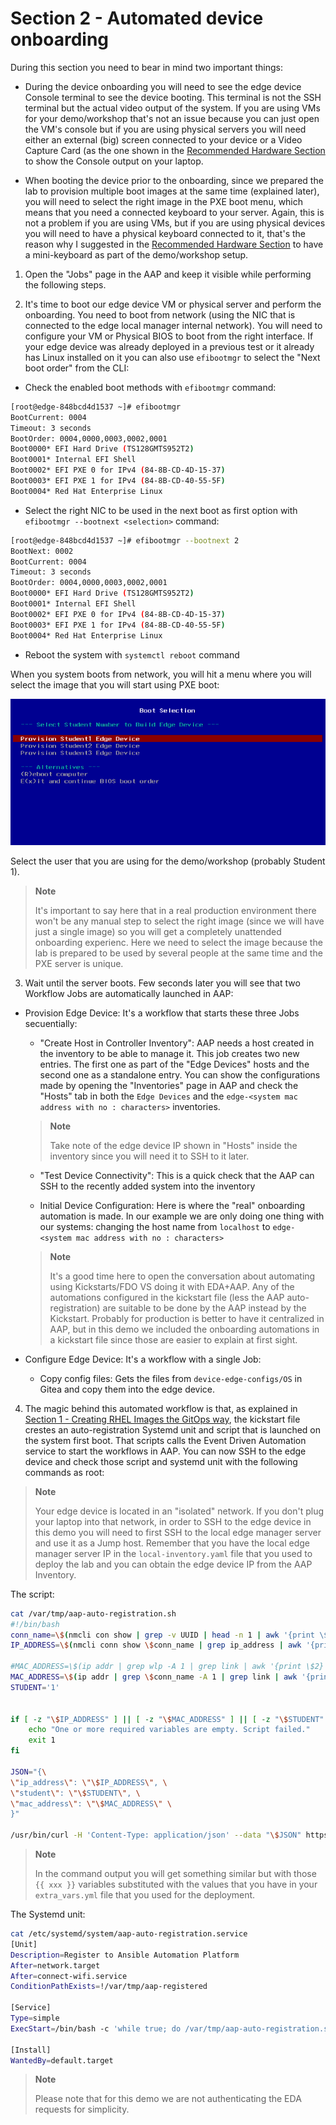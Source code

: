 # Section 2 - Automated device onboarding

During this section you need to bear in mind two important things:

* During the device onboarding you will need to see the edge device Console terminal to see the device booting. This terminal is not the SSH terminal but the actual video output of the system. If you are using VMs for your demo/workshop that's not an issue because you can just open the VM's console but if you are using physical servers you will need either an external (big) screen connected to your device or a Video Capture Card (as the one shown in the [Recommended Hardware Section](README.md#recommended-hardware) to show the Console output on your laptop.

* When booting the device prior to the onboarding, since we prepared the lab to provision multiple boot images at the same time (explained later), you will need to select the right image in the PXE boot menu, which means that you need a connected keyboard to your server. Again, this is not a problem if you are using VMs, but if you are using physical devices you will need to have a physical keyboard connected to it, that's the reason why I suggested in the [Recommended Hardware Section](README.md#recommended-hardware) to have a mini-keyboard as part of the demo/workshop setup.


1. Open the "Jobs" page in the AAP and keep it visible while performing the following steps.


2. It's time to boot our edge device VM or physical server and perform the onboarding. You need to boot from network (using the NIC that is connected to the edge local manager internal network). You will need to configure your VM or Physical BIOS to boot from the right interface. If your edge device was already deployed in a previous test or it already has Linux installed on it you can also use `efibootmgr` to select the "Next boot order" from the CLI:

* Check the enabled boot methods with `efibootmgr` command:

```bash
[root@edge-848bcd4d1537 ~]# efibootmgr 
BootCurrent: 0004
Timeout: 3 seconds
BootOrder: 0004,0000,0003,0002,0001
Boot0000* EFI Hard Drive (TS128GMTS952T2)
Boot0001* Internal EFI Shell
Boot0002* EFI PXE 0 for IPv4 (84-8B-CD-4D-15-37) 
Boot0003* EFI PXE 1 for IPv4 (84-8B-CD-40-55-5F) 
Boot0004* Red Hat Enterprise Linux
```

* Select the right NIC to be used in the next boot as first option with `efibootmgr --bootnext <selection>` command:

```bash
[root@edge-848bcd4d1537 ~]# efibootmgr --bootnext 2
BootNext: 0002
BootCurrent: 0004
Timeout: 3 seconds
BootOrder: 0004,0000,0003,0002,0001
Boot0000* EFI Hard Drive (TS128GMTS952T2)
Boot0001* Internal EFI Shell
Boot0002* EFI PXE 0 for IPv4 (84-8B-CD-4D-15-37) 
Boot0003* EFI PXE 1 for IPv4 (84-8B-CD-40-55-5F) 
Boot0004* Red Hat Enterprise Linux

```

* Reboot the system with `systemctl reboot` command


When you system boots from network, you will hit a menu where you will select the image that you will start using PXE boot:

![rhde_gitops_pxe.png](../images/rhde_gitops_pxe.png)

Select the user that you are using for the demo/workshop (probably Student 1).

  >**Note**
  >
  > It's important to say here that in a real production environment there won't be any manual step to select the right image (since we will have just a single image) so you will get a completely unattended onboarding experienc. Here we need to select the image because the lab is prepared to be used by several people at the same time and the PXE server is unique.


3. Wait until the server boots. Few seconds later you will see that two Workflow Jobs are automatically launched in AAP:


* Provision Edge Device: It's a workflow that starts these three Jobs secuentially:

    - "Create Host in Controller Inventory": AAP needs a host created in the inventory to be able to manage it. This job creates two new entries. The first one as part of the "Edge Devices" hosts and the second one as a standalone entry. You can show the configurations made by opening the "Inventories" page in AAP and check the "Hosts" tab in both the `Edge Devices` and the `edge-<system mac address with no : characters>` inventories.

  >**Note**
  >
  > Take note of the edge device IP shown in "Hosts" inside the inventory since you will need it to SSH to it later.

    - "Test Device Connectivity": This is a quick check that the AAP can SSH to the recently added system into the inventory

    - Initial Device Configuration: Here is where the "real" onboarding automation is made. In our example we are only doing one thing with our systems: changing the host name from `localhost` to `edge-<system mac address with no : characters>`

  >**Note**
  >
  > It's a good time here to open the conversation about automating using Kickstarts/FDO VS doing it with EDA+AAP. Any of the automations configured in the kickstart file (less the AAP auto-registration) are suitable to be done by the AAP instead by the Kickstart. Probably for production is better to have it centralized in AAP, but in this demo we included the onboarding automations in a kickstart file since those are easier to explain at first sight. 
  

* Configure Edge Device: It's a workflow with a single Job:

    - Copy config files: Gets the files from `device-edge-configs/OS` in Gitea and copy them into the edge device.


4. The magic behind this automated workflow is that, as explained in [Section 1 - Creating RHEL Images the GitOps way](#section-1---creating-rhel-images-the-gitops-way), the kickstart file crestes an auto-registration Systemd unit and script that is launched on the system first boot. That scripts calls the Event Driven Automation service to start the workflows in AAP. You can now SSH to the edge device and check those script and systemd unit with the following commands as root: 

  >**Note**
  >
  > Your edge device is located in an "isolated" network. If you don't plug your laptop into that network, in order to SSH to the edge device in this demo you will need to first SSH to the local edge manager server and use it as a Jump host. Remember that you have the local edge manager server IP in the `local-inventory.yaml` file that you used to deploy the lab and you can obtain the edge device IP from the AAP Inventory.

The script:

```bash
cat /var/tmp/aap-auto-registration.sh 
#!/bin/bash
conn_name=\$(nmcli con show | grep -v UUID | head -n 1 | awk '{print \$1}')
IP_ADDRESS=\$(nmcli conn show \$conn_name | grep ip_address | awk '{print \$4}')

#MAC_ADDRESS=\$(ip addr | grep wlp -A 1 | grep link | awk '{print \$2}' | sed 's/://g')
MAC_ADDRESS=\$(ip addr | grep \$conn_name -A 1 | grep link | awk '{print \$2}' | sed 's/://g')
STUDENT='1'


if [ -z "\$IP_ADDRESS" ] || [ -z "\$MAC_ADDRESS" ] || [ -z "\$STUDENT" ]; then
    echo "One or more required variables are empty. Script failed."
    exit 1
fi

JSON="{\
\"ip_address\": \"\$IP_ADDRESS\", \
\"student\": \"\$STUDENT\", \
\"mac_address\": \"\$MAC_ADDRESS\" \
}"

/usr/bin/curl -H 'Content-Type: application/json' --data "\$JSON" https://eda.{{ ec2_name_prefix }}.{{ workshop_dns_zone }}/endpoint
```
  >**Note**
  >
  > In the command output you will get something similar but with those `{{ xxx }}` variables substituted with the values that you have in your  `extra_vars.yml` file that you used for the deployment.


The Systemd unit:

```bash
cat /etc/systemd/system/aap-auto-registration.service 
[Unit]
Description=Register to Ansible Automation Platform
After=network.target
After=connect-wifi.service
ConditionPathExists=!/var/tmp/aap-registered

[Service]
Type=simple
ExecStart=/bin/bash -c 'while true; do /var/tmp/aap-auto-registration.sh && /usr/bin/touch /var/tmp/aap-registered && break; done'

[Install]
WantedBy=default.target
```

  >**Note**
  >
  > Please note that for this demo we are not authenticating the EDA requests for simplicity.
  